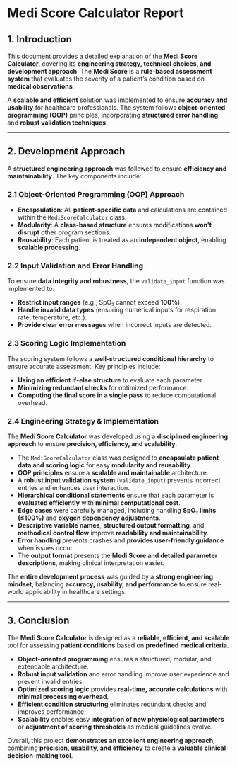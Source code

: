 # **Medi Score Calculator Report**

## **1. Introduction**  
This document provides a detailed explanation of the **Medi Score Calculator**, covering its **engineering strategy, technical choices, and development approach**. The **Medi Score** is a **rule-based assessment system** that evaluates the severity of a patient’s condition based on **medical observations**.  

A **scalable and efficient** solution was implemented to ensure **accuracy and usability** for healthcare professionals. The system follows **object-oriented programming (OOP)** principles, incorporating **structured error handling** and **robust validation techniques**.

---

## **2. Development Approach**  
A **structured engineering approach** was followed to ensure **efficiency and maintainability**. The key components include:  

### **2.1 Object-Oriented Programming (OOP) Approach**  
- **Encapsulation**: All **patient-specific data** and calculations are contained within the `MediScoreCalculator` class.  
- **Modularity**: A **class-based structure** ensures modifications **won't disrupt** other program sections.  
- **Reusability**: Each patient is treated as an **independent object**, enabling **scalable processing**.  

### **2.2 Input Validation and Error Handling**  
To ensure **data integrity and robustness**, the `validate_input` function was implemented to:  
- **Restrict input ranges** (e.g., SpO₂ cannot exceed **100%**).  
- **Handle invalid data types** (ensuring numerical inputs for respiration rate, temperature, etc.).  
- **Provide clear error messages** when incorrect inputs are detected.  

### **2.3 Scoring Logic Implementation**  
The scoring system follows a **well-structured conditional hierarchy** to ensure accurate assessment. Key principles include:  
- **Using an efficient if-else structure** to evaluate each parameter.  
- **Minimizing redundant checks** for optimized performance.  
- **Computing the final score in a single pass** to reduce computational overhead.  

### **2.4 Engineering Strategy & Implementation**  
The **Medi Score Calculator** was developed using a **disciplined engineering approach** to ensure **precision, efficiency, and scalability**.  

- The `MediScoreCalculator` class was designed to **encapsulate patient data and scoring logic** for easy **modularity and reusability**.  
- **OOP principles** ensure a **scalable and maintainable** architecture.  
- A **robust input validation system** (`validate_input`) prevents incorrect entries and enhances user interaction.  
- **Hierarchical conditional statements** ensure that each parameter is **evaluated efficiently** with **minimal computational cost**.  
- **Edge cases** were carefully managed, including handling **SpO₂ limits (≤100%)** and **oxygen dependency adjustments**.  
- **Descriptive variable names**, **structured output formatting**, and **methodical control flow** improve **readability and maintainability**.  
- **Error handling** prevents crashes and **provides user-friendly guidance** when issues occur.  
- The **output format** presents the **Medi Score and detailed parameter descriptions**, making clinical interpretation easier.  

The **entire development process** was guided by a **strong engineering mindset**, balancing **accuracy, usability, and performance** to ensure real-world applicability in healthcare settings.

---

## **3. Conclusion**  
The **Medi Score Calculator** is designed as a **reliable, efficient, and scalable** tool for assessing **patient conditions** based on **predefined medical criteria**.  

- **Object-oriented programming** ensures a structured, modular, and extendable architecture.  
- **Robust input validation** and error handling improve user experience and prevent invalid entries.  
- **Optimized scoring logic** provides **real-time, accurate calculations** with **minimal processing overhead**.  
- **Efficient condition structuring** eliminates redundant checks and improves performance.  
- **Scalability** enables easy **integration of new physiological parameters** or **adjustment of scoring thresholds** as medical guidelines evolve.  

Overall, this project **demonstrates an excellent engineering approach**, combining **precision, usability, and efficiency** to create a **valuable clinical decision-making tool**.  

